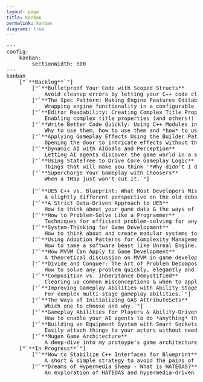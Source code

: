 ```yaml
---
layout: page
title: Kanban
permalink: kanban
diagrams: true
---
```


<pre class="mermaid">
---
config:
    kanban:
        sectionWidth: 500
---
kanban
    ["`**Backlog**`"]
        ["`**Bulletproof Your Code with Scoped Structs**
            Avoid cleanup errors by letting your C++ code clean itself up.`"]
        ["`**The Spec Pattern: Making Engine Features Editable**
            Wrapping engine functionality in a configurable data struct for flexible data-driven workflows.`"]
        ["`**Editor Readability: Creating Complex Title Properties**
            Enabling complex title properties (and others!) without writing a single line of editor-module code.`"]
        ["`**Write Better Code Quickly: Using C++ Modules in UE5**
            Why to use them, how to use them and *how* to use them.`"]
        ["`**Applying Gameplay Effects Using the Builder Pattern**
            Opening the door to intricate effects without the complexity.`"]
        ["`**Dynamic AI with AIGoals and Perception**
            Letting AI agents discover the game world in a simple and maintainable way.`"]
        ["`**Using StateTree to Drive Core Gameplay Logic**
            Things that will make you think '*Why didn't I do this sooner?*'.`"]
        ["`**Supercharge Your Gameplay with Choosers**
            When a TMap just won't cut it.`"]
        
        ["`**UE5 C++ vs. Blueprint: What Most Developers Miss**
            A slightly different perspective on the old debate.`"]
        ["`**A Strict Data-Driven Approach to UE5**
            How to think about your game data & the ways of modeling it.`"]
        ["`**How to Problem-Solve Like a Programmer**
            Techniques for efficient problem-solving for any programmer.`"]
        ["`**System-Thinking for Game Development**
            How to think about and create modular systems to improve flexibility, ease of maintenance and emergent design.`"]
        ["`**Using Adoption Patterns for Complexity Management**
            How to tame a software beast like Unreal Engine.`"]
        ["`**How MVVM Can Apply to Game Development**
            A theoretical discussion on MVVM in game development.`"]
        ["`**Divide and Conquer: The Art of Problem Decomposition in Game Programming**
            How to solve any problem quickly, elegantly and pragmatically.`"]
        ["`**Composition vs. Inheritance Demystified**
            Clearing up common misconceptions & when to apply what.`"]
        ["`**Improving Gameplay Abilities with Ability Stages**
            For complex multi-stage gameplay abilities.`"]
        ["`**The Ways of Initializing GAS AttributeSets**
            Which one to choose and why.`"]
        ["`**Gameplay Abilities for Players & Ability-Driven AI**
            How to enable your AI agents to do *anything* the player can do.`"]
        ["`**Building an Equipment System with Smart Sockets**
            Easily attach things to your actors without needing to think about it.`"]
        ["`**Mugen Game Architecture**
            A deep-dive into my protoype's game architecture.`"]
    ["`**In Progress**`"]
        ["`**How to Stabilize C++ Interfaces for Blueprint**
            A short & simple strategy to avoid the pains of making C++ interfaces Blueprint compatible.`"]
        ["`**Dreams of Hypermedia Sheep - What is HATEOAS?**
            An exploration of HATEOAS and hypermedia-driven web applications.`"]
</pre>
